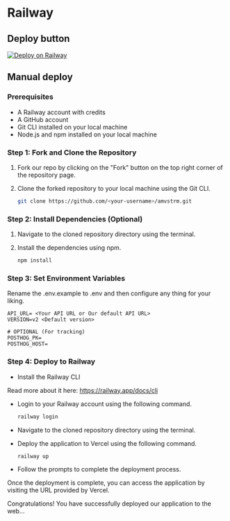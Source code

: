 # Railway

## Deploy button

[![Deploy on Railway](https://railway.app/button.svg)](https://railway.app/template/qTzr6q?referralCode=SpsRaMStrmAffl)

## Manual deploy

### Prerequisites

- A Railway account with credits
- A GitHub account
- Git CLI installed on your local machine
- Node.js and npm installed on your local machine

### Step 1: Fork and Clone the Repository

1. Fork our repo by clicking on the "Fork" button on the top right corner of the repository page.
2. Clone the forked repository to your local machine using the Git CLI.

   ```bash
   git clone https://github.com/<your-username>/amvstrm.git
   ```

### Step 2: Install Dependencies (Optional)

1. Navigate to the cloned repository directory using the terminal.
2. Install the dependencies using npm.

   ```bash
   npm install
   ```

### Step 3: Set Environment Variables

Rename the .env.example to .env and then configure any thing for your liking.

```env
API_URL= <Your API URL or Our default API URL>
VERSION=v2 <Default version>

# OPTIONAL (For tracking)
POSTHOG_PK=
POSTHOG_HOST=
```

### Step 4: Deploy to Railway

- Install the Railway CLI

Read more about it here: <https://railway.app/docs/cli>

- Login to your Railway account using the following command.

  ```bash
  railway login
  ```

- Navigate to the cloned repository directory using the terminal.
- Deploy the application to Vercel using the following command.

  ```bash
  railway up
  ```

- Follow the prompts to complete the deployment process.

Once the deployment is complete, you can access the application by visiting the URL provided by Vercel.

Congratulations! You have successfully deployed our application to the web...
